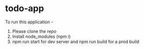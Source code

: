 # todo-app

To run this application -
1. Please clone the repo
2. Install node_modules (npm i)
3. npm run start for dev server and npm run build for a prod build

